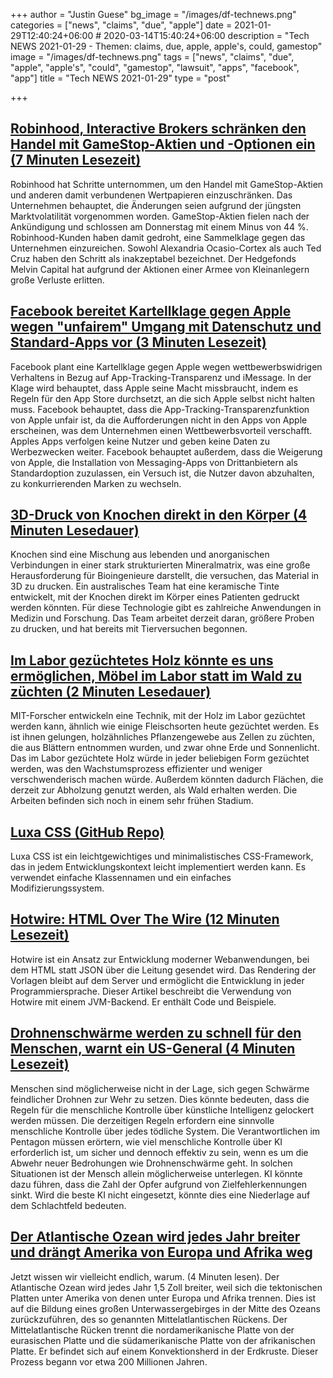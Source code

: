 +++
author = "Justin Guese"
bg_image = "/images/df-technews.png"
categories = ["news", "claims", "due", "apple"]
date = 2021-01-29T12:40:24+06:00 # 2020-03-14T15:40:24+06:00
description = "Tech NEWS 2021-01-29 - Themen: claims, due, apple, apple's, could, gamestop"
image = "/images/df-technews.png"
tags = ["news", "claims", "due", "apple", "apple's", "could", "gamestop", "lawsuit", "apps", "facebook", "app"]
title = "Tech NEWS 2021-01-29"
type = "post"

+++

## [Robinhood, Interactive Brokers schränken den Handel mit GameStop-Aktien und -Optionen ein (7 Minuten Lesezeit)](https://www.cnbc.com/2021/01/28/robinhood-interactive-brokers-restrict-trading-in-gamestop-s.html/1/010001774dd408f0-09ace884-3c1f-402f-b6e3-34c58ae2058e-000000/BGxZJfUv0YYgrz9Jyeq5ZsJlTDjJDDSKpa_Q9bpieCY=178)

 Robinhood hat Schritte unternommen, um den Handel mit GameStop-Aktien und anderen damit verbundenen Wertpapieren einzuschränken. Das Unternehmen behauptet, die Änderungen seien aufgrund der jüngsten Marktvolatilität vorgenommen worden. GameStop-Aktien fielen nach der Ankündigung und schlossen am Donnerstag mit einem Minus von 44 %. Robinhood-Kunden haben damit gedroht, eine Sammelklage gegen das Unternehmen einzureichen. Sowohl Alexandria Ocasio-Cortex als auch Ted Cruz haben den Schritt als inakzeptabel bezeichnet. Der Hedgefonds Melvin Capital hat aufgrund der Aktionen einer Armee von Kleinanlegern große Verluste erlitten.

## [Facebook bereitet Kartellklage gegen Apple wegen "unfairem" Umgang mit Datenschutz und Standard-Apps vor (3 Minuten Lesezeit)](https://www.macrumors.com/2021/01/28/facebook-preparing-antitrust-lawsuit-against-apple/?scrolla=5eb6d68b7fedc32c19ef33b4/1/010001774dd408f0-09ace884-3c1f-402f-b6e3-34c58ae2058e-000000/o707_FeBVp_xRWQ79CYNiGwJBoCJTVikgI1mQQZC1Mg=178)

 Facebook plant eine Kartellklage gegen Apple wegen wettbewerbswidrigen Verhaltens in Bezug auf App-Tracking-Transparenz und iMessage. In der Klage wird behauptet, dass Apple seine Macht missbraucht, indem es Regeln für den App Store durchsetzt, an die sich Apple selbst nicht halten muss. Facebook behauptet, dass die App-Tracking-Transparenzfunktion von Apple unfair ist, da die Aufforderungen nicht in den Apps von Apple erscheinen, was dem Unternehmen einen Wettbewerbsvorteil verschafft. Apples Apps verfolgen keine Nutzer und geben keine Daten zu Werbezwecken weiter. Facebook behauptet außerdem, dass die Weigerung von Apple, die Installation von Messaging-Apps von Drittanbietern als Standardoption zuzulassen, ein Versuch ist, die Nutzer davon abzuhalten, zu konkurrierenden Marken zu wechseln.

## [3D-Druck von Knochen direkt in den Körper (4 Minuten Lesedauer)](https://spectrum.ieee.org/the-human-os/biomedical/devices/3d-printing-bone-directly-into-the-body/1/010001774dd408f0-09ace884-3c1f-402f-b6e3-34c58ae2058e-000000/xrbEoRf78QvR4e8km7sNB34Y4hiDOBVz_nuHzEoccxM=178)

 Knochen sind eine Mischung aus lebenden und anorganischen Verbindungen in einer stark strukturierten Mineralmatrix, was eine große Herausforderung für Bioingenieure darstellt, die versuchen, das Material in 3D zu drucken. Ein australisches Team hat eine keramische Tinte entwickelt, mit der Knochen direkt im Körper eines Patienten gedruckt werden könnten. Für diese Technologie gibt es zahlreiche Anwendungen in Medizin und Forschung. Das Team arbeitet derzeit daran, größere Proben zu drucken, und hat bereits mit Tierversuchen begonnen.

## [Im Labor gezüchtetes Holz könnte es uns ermöglichen, Möbel im Labor statt im Wald zu züchten (2 Minuten Lesedauer)](https://www.fastcompany.com/90596673/lab-grown-wood-could-let-us-grow-furniture-in-a-lab-instead-of-in-a-forest/1/010001774dd408f0-09ace884-3c1f-402f-b6e3-34c58ae2058e-000000/TQV-BKeXdG4MBVFkJWpeSM3qDFvWzkFvGGmbJ4oEPVY=178)

 MIT-Forscher entwickeln eine Technik, mit der Holz im Labor gezüchtet werden kann, ähnlich wie einige Fleischsorten heute gezüchtet werden. Es ist ihnen gelungen, holzähnliches Pflanzengewebe aus Zellen zu züchten, die aus Blättern entnommen wurden, und zwar ohne Erde und Sonnenlicht. Das im Labor gezüchtete Holz würde in jeder beliebigen Form gezüchtet werden, was den Wachstumsprozess effizienter und weniger verschwenderisch machen würde. Außerdem könnten dadurch Flächen, die derzeit zur Abholzung genutzt werden, als Wald erhalten werden. Die Arbeiten befinden sich noch in einem sehr frühen Stadium.

## [Luxa CSS (GitHub Repo)](https://github.com/luxonauta/luxa/1/010001774dd408f0-09ace884-3c1f-402f-b6e3-34c58ae2058e-000000/VJAvW8NrZerN3eOaPl0bcEp2JVrszL5uopSYy_n7SXI=178)

 Luxa CSS ist ein leichtgewichtiges und minimalistisches CSS-Framework, das in jedem Entwicklungskontext leicht implementiert werden kann. Es verwendet einfache Klassennamen und ein einfaches Modifizierungssystem.

## [Hotwire: HTML Over The Wire (12 Minuten Lesezeit)](https://delitescere.medium.com/hotwire-html-over-the-wire-2c733487268c/1/010001774dd408f0-09ace884-3c1f-402f-b6e3-34c58ae2058e-000000/0_hJOK4HH_FZBWex_sbRGocy1GWXYZQrOIDNU3JuTnU=178)

 Hotwire ist ein Ansatz zur Entwicklung moderner Webanwendungen, bei dem HTML statt JSON über die Leitung gesendet wird. Das Rendering der Vorlagen bleibt auf dem Server und ermöglicht die Entwicklung in jeder Programmiersprache. Dieser Artikel beschreibt die Verwendung von Hotwire mit einem JVM-Backend. Er enthält Code und Beispiele.

## [Drohnenschwärme werden zu schnell für den Menschen, warnt ein US-General (4 Minuten Lesezeit)](https://www.forbes.com/sites/davidhambling/2021/01/27/drone-swarms-are-getting-too-fast-for-humans-too-fight-us-general-warns/?sh=f35e52d372c9/1/010001774dd408f0-09ace884-3c1f-402f-b6e3-34c58ae2058e-000000/3mC8deuPIVRStY_CNAmnsa2DukZgCz-BBcBPTgRzoA0=178)

 Menschen sind möglicherweise nicht in der Lage, sich gegen Schwärme feindlicher Drohnen zur Wehr zu setzen. Dies könnte bedeuten, dass die Regeln für die menschliche Kontrolle über künstliche Intelligenz gelockert werden müssen. Die derzeitigen Regeln erfordern eine sinnvolle menschliche Kontrolle über jedes tödliche System. Die Verantwortlichen im Pentagon müssen erörtern, wie viel menschliche Kontrolle über KI erforderlich ist, um sicher und dennoch effektiv zu sein, wenn es um die Abwehr neuer Bedrohungen wie Drohnenschwärme geht. In solchen Situationen ist der Mensch allein möglicherweise unterlegen. KI könnte dazu führen, dass die Zahl der Opfer aufgrund von Zielfehlerkennungen sinkt. Wird die beste KI nicht eingesetzt, könnte dies eine Niederlage auf dem Schlachtfeld bedeuten.

## [Der Atlantische Ozean wird jedes Jahr breiter und drängt Amerika von Europa und Afrika weg](https://www.yahoo.com/news/atlantic-ocean-getting-wider-every-190102525.html/1/010001774dd408f0-09ace884-3c1f-402f-b6e3-34c58ae2058e-000000/0HXqco_6ISCEBhFys2FHNGNzzvSZRudo34qXLHhsiqU=178)

 Jetzt wissen wir vielleicht endlich, warum. (4 Minuten lesen). Der Atlantische Ozean wird jedes Jahr 1,5 Zoll breiter, weil sich die tektonischen Platten unter Amerika von denen unter Europa und Afrika trennen. Dies ist auf die Bildung eines großen Unterwassergebirges in der Mitte des Ozeans zurückzuführen, des so genannten Mittelatlantischen Rückens. Der Mittelatlantische Rücken trennt die nordamerikanische Platte von der eurasischen Platte und die südamerikanische Platte von der afrikanischen Platte. Er befindet sich auf einem Konvektionsherd in der Erdkruste. Dieser Prozess begann vor etwa 200 Millionen Jahren.

